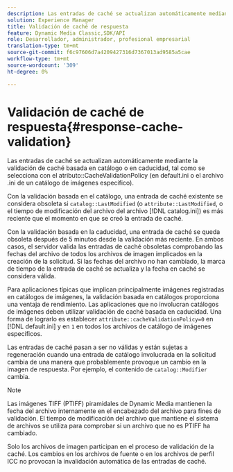```yaml
---
description: Las entradas de caché se actualizan automáticamente mediante la validación de caché basada en catálogo o en caducidad, tal como se selecciona con el atributo CacheValidationPolicy (en default.ini o en el archivo .ini de un catálogo de imágenes específico).
solution: Experience Manager
title: Validación de caché de respuesta
feature: Dynamic Media Classic,SDK/API
role: Desarrollador, administrador, profesional empresarial
translation-type: tm+mt
source-git-commit: f6c97606d7a4209427316d7367013ad9585a5cae
workflow-type: tm+mt
source-wordcount: '309'
ht-degree: 0%

---
```



# Validación de caché de respuesta{#response-cache-validation}

Las entradas de caché se actualizan automáticamente mediante la validación de caché basada en catálogo o en caducidad, tal como se selecciona con el atributo::CacheValidationPolicy (en default.ini o el archivo .ini de un catálogo de imágenes específico).

Con la validación basada en el catálogo, una entrada de caché existente se considera obsoleta si `catalog::LastModified` (o `attribute::LastModified`, o el tiempo de modificación del archivo del archivo [!DNL catalog.ini]) es más reciente que el momento en que se creó la entrada de caché.

Con la validación basada en la caducidad, una entrada de caché se queda obsoleta después de 5 minutos desde la validación más reciente. En ambos casos, el servidor valida las entradas de caché obsoletas comprobando las fechas del archivo de todos los archivos de imagen implicados en la creación de la solicitud. Si las fechas del archivo no han cambiado, la marca de tiempo de la entrada de caché se actualiza y la fecha en caché se considera válida.

Para aplicaciones típicas que implican principalmente imágenes registradas en catálogos de imágenes, la validación basada en catálogos proporciona una ventaja de rendimiento. Las aplicaciones que no involucran catálogos de imágenes deben utilizar validación de caché basada en caducidad. Una forma de lograrlo es establecer `attribute::cacheValidationPolicy=0` en [!DNL default.ini] y en `1` en todos los archivos de catálogo de imágenes específicos.

Las entradas de caché pasan a ser no válidas y están sujetas a regeneración cuando una entrada de catálogo involucrada en la solicitud cambia de una manera que probablemente provoque un cambio en la imagen de respuesta. Por ejemplo, el contenido de `catalog::Modifier` cambia.

>[!NOTE]
>
>Las imágenes TIFF (PTIFF) piramidales de Dynamic Media mantienen la fecha del archivo internamente en el encabezado del archivo para fines de validación. El tiempo de modificación del archivo que mantiene el sistema de archivos se utiliza para comprobar si un archivo que no es PTIFF ha cambiado.

Solo los archivos de imagen participan en el proceso de validación de la caché. Los cambios en los archivos de fuente o en los archivos de perfil ICC no provocan la invalidación automática de las entradas de caché.
